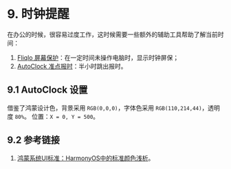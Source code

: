 # 9. 时钟提醒

在办公的时候，很容易过度工作，这时候需要一些额外的辅助工具帮助了解当前时间：

1. [Fliqlo 屏幕保护][1]：在一定时间未操作电脑时，显示时钟屏保；
2. [AutoClock 准点报时][2]：半小时跳出报时。

[1]: https://fliqlo.com/screensaver/
[2]: https://gitee.com/wanglifree/auto-clock

## 9.1 AutoClock 设置

借鉴了鸿蒙设计色，背景采用 `RGB(0,0,0)`，字体色采用 `RGB(110,214,44)`，透明度 `80%`。
位置：`X = 0, Y = 500`。

## 9.2 参考链接

1. [鸿蒙系统UI标准：HarmonyOS中的标准颜色浅析](https://ost.51cto.com/posts/4384)。
